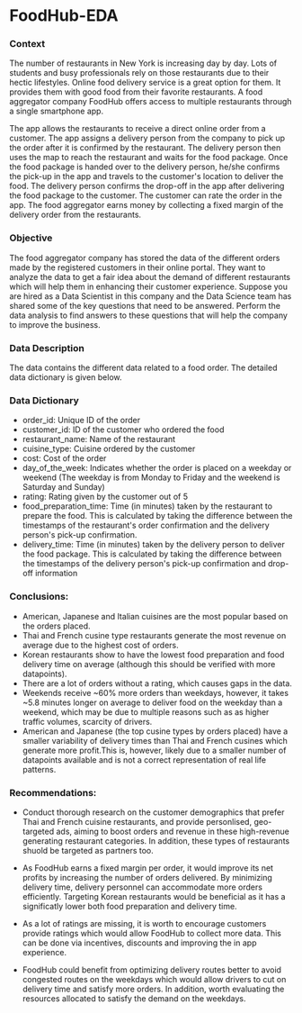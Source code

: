 # FoodHub-EDA
### Context

The number of restaurants in New York is increasing day by day. Lots of students and busy professionals rely on those restaurants due to their hectic lifestyles. Online food delivery service is a great option for them. It provides them with good food from their favorite restaurants. A food aggregator company FoodHub offers access to multiple restaurants through a single smartphone app.

The app allows the restaurants to receive a direct online order from a customer. The app assigns a delivery person from the company to pick up the order after it is confirmed by the restaurant. The delivery person then uses the map to reach the restaurant and waits for the food package. Once the food package is handed over to the delivery person, he/she confirms the pick-up in the app and travels to the customer's location to deliver the food. The delivery person confirms the drop-off in the app after delivering the food package to the customer. The customer can rate the order in the app. The food aggregator earns money by collecting a fixed margin of the delivery order from the restaurants.

### Objective

The food aggregator company has stored the data of the different orders made by the registered customers in their online portal. They want to analyze the data to get a fair idea about the demand of different restaurants which will help them in enhancing their customer experience. Suppose you are hired as a Data Scientist in this company and the Data Science team has shared some of the key questions that need to be answered. Perform the data analysis to find answers to these questions that will help the company to improve the business.

### Data Description

The data contains the different data related to a food order. The detailed data dictionary is given below.

### Data Dictionary

* order_id: Unique ID of the order
* customer_id: ID of the customer who ordered the food
* restaurant_name: Name of the restaurant
* cuisine_type: Cuisine ordered by the customer
* cost: Cost of the order
* day_of_the_week: Indicates whether the order is placed on a weekday or weekend (The weekday is from Monday to Friday and the weekend is Saturday and Sunday)
* rating: Rating given by the customer out of 5
* food_preparation_time: Time (in minutes) taken by the restaurant to prepare the food. This is calculated by taking the difference between the timestamps of the restaurant's order confirmation and the delivery person's pick-up confirmation.
* delivery_time: Time (in minutes) taken by the delivery person to deliver the food package. This is calculated by taking the difference between the timestamps of the delivery person's pick-up confirmation and drop-off information

### Conclusions:
* American, Japanese and Italian cuisines are the most popular based on the orders placed.
*  Thai and French cusine type restaurants generate the most revenue on average due to the highest cost of orders.
* Korean restaurants show to have the lowest food preparation and food delivery time on average (although this should be verified with more datapoints).
*  There are a lot of orders without a rating, which causes gaps in the data.
*  Weekends receive ~60% more orders than weekdays, however, it takes ~5.8 minutes longer on average to deliver food on the weekday than a weekend, which may be due to multiple reasons such as  as higher traffic volumes, scarcity of drivers.
* American and Japanese (the top cusine types by orders placed) have a smaller variability of delivery times than Thai and French cusines which generate more profit.This is, however, likely due to a smaller number of datapoints available and is not a correct representation of real life patterns.


### Recommendations:


* Conduct thorough research on the customer demographics that prefer Thai and French cuisine restaurants, and provide personlised, geo-targeted ads, aiming to boost orders and revenue in these high-revenue generating restaurant categories. In addition, these types of restaurants shuold be targeted as partners too.

* As FoodHub earns a fixed margin per order, it would improve its net profits by increasing the number of orders delivered. By minimizing delivery time, delivery personnel can accommodate more orders efficiently. Targeting Korean restaurants would be beneficial as it has a significatly lower both food preparation and delivery time.

* As a lot of ratings are missing, it is worth to encourage customers provide ratings which would allow FoodHub to collect more data. This can be done via incentives, discounts and improving the in app experience.

* FoodHub could benefit from optimizing delivery routes better to avoid congested routes on the weekdays which would allow drivers to cut on delivery time and satisfy more orders. In addition, worth evaluating the resources allocated to satisfy the demand on the weekdays.

